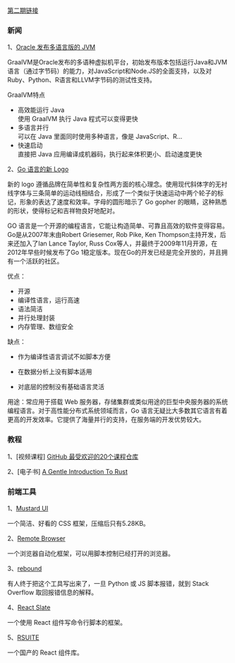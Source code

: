 [第二期链接](https://github.com/ruanyf/weekly/blob/master/docs/issue-2.md)
### 新闻
1、[Oracle 发布多语言版的 JVM](https://github.com/oracle/graal)

GraalVM是Oracle发布的多语种虚拟机平台，初始发布版本包括运行Java和JVM语言（通过字节码）的能力，对JavaScript和Node.JS的全面支持，以及对Ruby、Python、R语言和LLVM字节码的测试性支持。

GraalVM特点

- 高效能运行 Java  
  使用 GraalVM 执行 Java 程式可以变得更快
- 多语言并行  
  可以在 Java 里面同时使用多种语言，像是 JavaScript、R...
- 快速启动  
  直接把 Java 应用编译成机器码，执行起来体积更小、启动速度更快

2、[Go 语言的新 Logo](https://blog.golang.org/go-brand)

新的 logo 遵循品牌在简单性和复杂性两方面的核心理念。使用现代斜体字的无衬线字体与三条简单的运动线相结合，形成了一个类似于快速运动中两个轮子的标记，形象的表达了速度和效率。字母的圆形暗示了 Go gopher 的眼睛，这种熟悉的形状，使得标记和吉祥物良好地配对。

GO 语言是一个开源的编程语言，它能让构造简单、可靠且高效的软件变得容易。Go是从2007年末由Robert Griesemer, Rob Pike, Ken Thompson主持开发，后来还加入了Ian Lance Taylor, Russ Cox等人，并最终于2009年11月开源，在2012年早些时候发布了Go 1稳定版本。现在Go的开发已经是完全开放的，并且拥有一个活跃的社区。

优点：
- 开源
- 编译性语言，运行高速
- 语法简洁
- 并行处理封装
- 内存管理、数组安全

缺点：
- 作为编译性语言调试不如脚本方便

- 在数据分析上没有脚本适用

- 对底层的控制没有基础语言灵活

用途：常应用于搭载 Web 服务器，存储集群或类似用途的巨型中央服务器的系统编程语言。对于高性能分布式系统领域而言，Go 语言无疑比大多数其它语言有着更高的开发效率。它提供了海量并行的支持，在服务端的开发优势较大。

### 教程
1、[视频课程] [GitHub 最受欢迎的20个课程仓库](https://education.github.community/t/20-of-the-most-popular-courses-on-github/27832)

2、[电子书] [A Gentle Introduction To Rust](https://stevedonovan.github.io/rust-gentle-intro/readme.html)

### 前端工具

1、[Mustard UI](https://github.com/nobiyou/mustard-ui)

一个简洁、好看的 CSS 框架，压缩后只有5.28KB。

2、[Remote Browser](https://github.com/intoli/remote-browser)

一个浏览器自动化框架，可以用脚本控制已经打开的浏览器。

3、[rebound](https://github.com/shobrook/rebound)

有人终于把这个工具写出来了，一旦 Python 或 JS 脚本报错，就到 Stack Overflow 取回报错信息的解释。

4、[React Slate](http://react-slate.surge.sh/)

一个使用 React 组件写命令行脚本的框架。

5、[RSUITE](https://github.com/rsuite/rsuite)

一个国产的 React 组件库。
